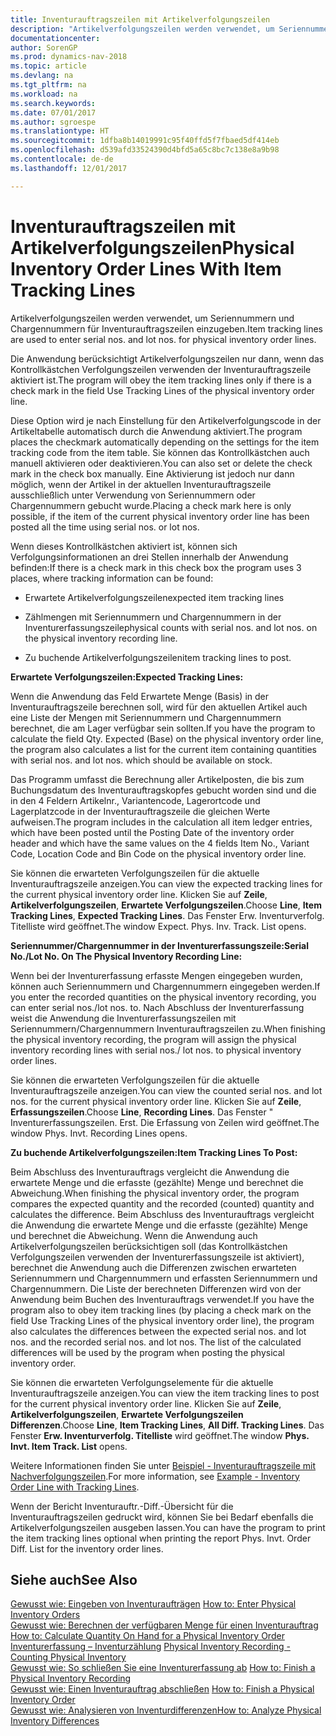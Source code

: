 ```yaml
---
title: Inventurauftragszeilen mit Artikelverfolgungszeilen
description: "Artikelverfolgungszeilen werden verwendet, um Seriennummern und Chargennummern für Inventurauftragszeilen einzugeben."
documentationcenter: 
author: SorenGP
ms.prod: dynamics-nav-2018
ms.topic: article
ms.devlang: na
ms.tgt_pltfrm: na
ms.workload: na
ms.search.keywords: 
ms.date: 07/01/2017
ms.author: sgroespe
ms.translationtype: HT
ms.sourcegitcommit: 1dfba8b14019991c95f40ffd5f7fbaed5df414eb
ms.openlocfilehash: d539afd33524390d4bfd5a65c8bc7c138e8a9b98
ms.contentlocale: de-de
ms.lasthandoff: 12/01/2017

---
```

# <a name="physical-inventory-order-lines-with-item-tracking-lines"></a><span data-ttu-id="37e3a-103">Inventurauftragszeilen mit Artikelverfolgungszeilen</span><span class="sxs-lookup"><span data-stu-id="37e3a-103">Physical Inventory Order Lines With Item Tracking Lines</span></span>
<span data-ttu-id="37e3a-104">Artikelverfolgungszeilen werden verwendet, um Seriennummern und Chargennummern für Inventurauftragszeilen einzugeben.</span><span class="sxs-lookup"><span data-stu-id="37e3a-104">Item tracking lines are used to enter serial nos. and lot nos. for physical inventory order lines.</span></span>  

 <span data-ttu-id="37e3a-105">Die Anwendung berücksichtigt Artikelverfolgungszeilen nur dann, wenn das Kontrollkästchen  Verfolgungszeilen verwenden der Inventurauftragszeile aktiviert ist.</span><span class="sxs-lookup"><span data-stu-id="37e3a-105">The program will obey the item tracking lines only if there is a check mark in the field Use Tracking Lines of the physical inventory order line.</span></span>  

 <span data-ttu-id="37e3a-106">Diese Option wird je nach Einstellung für den Artikelverfolgungscode in der Artikeltabelle automatisch durch die Anwendung aktiviert.</span><span class="sxs-lookup"><span data-stu-id="37e3a-106">The program places the checkmark automatically depending on the settings for the item tracking code from the item table.</span></span> <span data-ttu-id="37e3a-107">Sie können das Kontrollkästchen auch manuell aktivieren oder deaktivieren.</span><span class="sxs-lookup"><span data-stu-id="37e3a-107">You can also set or delete the check mark in the check box manually.</span></span> <span data-ttu-id="37e3a-108">Eine Aktivierung ist jedoch nur dann möglich, wenn der Artikel in der aktuellen Inventurauftragszeile ausschließlich unter Verwendung von Seriennummern oder Chargennummern gebucht wurde.</span><span class="sxs-lookup"><span data-stu-id="37e3a-108">Placing a check mark here is only possible, if the item of the current physical inventory order line has been posted all the time using serial nos. or lot nos.</span></span>  

 <span data-ttu-id="37e3a-109">Wenn dieses Kontrollkästchen aktiviert ist, können sich Verfolgungsinformationen an drei Stellen innerhalb der Anwendung befinden:</span><span class="sxs-lookup"><span data-stu-id="37e3a-109">If there is a check mark in this check box the program uses 3 places, where tracking information can be found:</span></span>  

-   <span data-ttu-id="37e3a-110">Erwartete Artikelverfolgungszeilen</span><span class="sxs-lookup"><span data-stu-id="37e3a-110">expected item tracking lines</span></span>  

-   <span data-ttu-id="37e3a-111">Zählmengen mit Seriennummern und Chargennummern in der Inventurerfassungszeile</span><span class="sxs-lookup"><span data-stu-id="37e3a-111">physical counts with serial nos. and lot nos. on the physical inventory recording line.</span></span>  

-   <span data-ttu-id="37e3a-112">Zu buchende Artikelverfolgungszeilen</span><span class="sxs-lookup"><span data-stu-id="37e3a-112">item tracking lines to post.</span></span>  

 <span data-ttu-id="37e3a-113">**Erwartete Verfolgungszeilen:**</span><span class="sxs-lookup"><span data-stu-id="37e3a-113">**Expected Tracking Lines:**</span></span>  

 <span data-ttu-id="37e3a-114">Wenn die Anwendung das Feld Erwartete Menge (Basis) in der Inventurauftragszeile berechnen soll, wird für den aktuellen Artikel auch eine Liste der Mengen mit Seriennummern und Chargennummern berechnet, die am Lager verfügbar sein sollten.</span><span class="sxs-lookup"><span data-stu-id="37e3a-114">If you have the program to calculate the field Qty. Expected (Base) on the physical inventory order line, the program also calculates a list for the current item containing quantities with serial nos. and lot nos. which should be available on stock.</span></span>  

 <span data-ttu-id="37e3a-115">Das Programm umfasst die Berechnung aller Artikelposten, die bis zum Buchungsdatum des Inventurauftragskopfes gebucht worden sind und die in den 4 Feldern Artikelnr., Variantencode,  Lagerortcode und Lagerplatzcode in der Inventurauftragszeile die gleichen Werte aufweisen.</span><span class="sxs-lookup"><span data-stu-id="37e3a-115">The program includes in the calculation all item ledger entries, which have been posted until the Posting Date of the inventory order header and which have the same values on the 4 fields Item No., Variant Code, Location Code and Bin Code on the physical inventory order line.</span></span>  

 <span data-ttu-id="37e3a-116">Sie können die erwarteten Verfolgungszeilen für die aktuelle Inventurauftragszeile anzeigen.</span><span class="sxs-lookup"><span data-stu-id="37e3a-116">You can view the expected tracking lines for the current physical inventory order line.</span></span> <span data-ttu-id="37e3a-117">Klicken Sie auf **Zeile**, **Artikelverfolgungszeilen**, **Erwartete Verfolgungszeilen**.</span><span class="sxs-lookup"><span data-stu-id="37e3a-117">Choose **Line**, **Item Tracking Lines**, **Expected Tracking Lines**.</span></span> <span data-ttu-id="37e3a-118">Das Fenster Erw. Inventurverfolg. Titelliste wird geöffnet.</span><span class="sxs-lookup"><span data-stu-id="37e3a-118">The window Expect. Phys. Inv. Track. List opens.</span></span>  

 <span data-ttu-id="37e3a-119">**Seriennummer/Chargennummer in der Inventurerfassungszeile:**</span><span class="sxs-lookup"><span data-stu-id="37e3a-119">**Serial No./Lot No. On The Physical Inventory Recording Line:**</span></span>  

 <span data-ttu-id="37e3a-120">Wenn bei der Inventurerfassung erfasste Mengen eingegeben wurden, können auch Seriennummern und Chargennummern eingegeben werden.</span><span class="sxs-lookup"><span data-stu-id="37e3a-120">If you enter the recorded quantities on the physical inventory recording, you can enter serial nos./lot nos. to.</span></span> <span data-ttu-id="37e3a-121">Nach Abschluss der Inventurerfassung weist die Anwendung die Inventurerfassungszeilen mit Seriennummern/Chargennummern Inventurauftragszeilen zu.</span><span class="sxs-lookup"><span data-stu-id="37e3a-121">When finishing the physical inventory recording, the program will assign the physical inventory recording lines with serial nos./ lot nos. to physical inventory order lines.</span></span>  

 <span data-ttu-id="37e3a-122">Sie können die erwarteten Verfolgungszeilen für die aktuelle Inventurauftragszeile anzeigen.</span><span class="sxs-lookup"><span data-stu-id="37e3a-122">You can view the counted serial nos. and lot nos. for the current physical inventory order line.</span></span> <span data-ttu-id="37e3a-123">Klicken Sie auf **Zeile**, **Erfassungszeilen**.</span><span class="sxs-lookup"><span data-stu-id="37e3a-123">Choose **Line**, **Recording Lines**.</span></span> <span data-ttu-id="37e3a-124">Das Fenster " Inventurerfassungszeilen. Erst. Die Erfassung von Zeilen wird geöffnet.</span><span class="sxs-lookup"><span data-stu-id="37e3a-124">The window Phys. Invt. Recording Lines opens.</span></span>  

 <span data-ttu-id="37e3a-125">**Zu buchende Artikelverfolgungszeilen:**</span><span class="sxs-lookup"><span data-stu-id="37e3a-125">**Item Tracking Lines To Post:**</span></span>  

 <span data-ttu-id="37e3a-126">Beim Abschluss des Inventurauftrags vergleicht die Anwendung die erwartete Menge und die erfasste (gezählte) Menge und berechnet die Abweichung.</span><span class="sxs-lookup"><span data-stu-id="37e3a-126">When finishing the physical inventory order, the program compares the expected quantity and the recorded (counted) quantity and calculates the difference.</span></span> <span data-ttu-id="37e3a-127">Beim Abschluss des Inventurauftrags vergleicht die Anwendung die erwartete Menge und die erfasste (gezählte) Menge und berechnet die Abweichung. Wenn die Anwendung auch Artikelverfolgungszeilen berücksichtigen soll (das Kontrollkästchen  Verfolgungszeilen verwenden der Inventurerfassungszeile ist aktiviert), berechnet die Anwendung auch die Differenzen zwischen erwarteten Seriennummern und Chargennummern und erfassten Seriennummern und Chargennummern. Die Liste der berechneten Differenzen wird von der Anwendung beim Buchen des Inventurauftrags verwendet.</span><span class="sxs-lookup"><span data-stu-id="37e3a-127">If you have the program also to obey item tracking lines (by placing a check mark on the field Use Tracking Lines of the physical inventory order line), the program also calculates the differences between the expected serial nos. and lot nos. and the recorded serial nos. and lot nos. The list of the calculated differences will be used by the program when posting the physical inventory order.</span></span>  

 <span data-ttu-id="37e3a-128">Sie können die erwarteten Verfolgungselemente für die aktuelle Inventurauftragszeile anzeigen.</span><span class="sxs-lookup"><span data-stu-id="37e3a-128">You can view the item tracking lines to post for the current physical inventory order line.</span></span> <span data-ttu-id="37e3a-129">Klicken Sie auf **Zeile**, **Artikelverfolgungszeilen**, **Erwartete Verfolgungszeilen Differenzen**.</span><span class="sxs-lookup"><span data-stu-id="37e3a-129">Choose **Line**, **Item Tracking Lines**, **All Diff. Tracking Lines**.</span></span> <span data-ttu-id="37e3a-130">Das Fenster **Erw. Inventurverfolg. Titelliste** wird geöffnet.</span><span class="sxs-lookup"><span data-stu-id="37e3a-130">The window **Phys. Invt. Item Track. List** opens.</span></span>  

 <span data-ttu-id="37e3a-131">Weitere Informationen finden Sie unter [Beispiel - Inventurauftragszeile mit Nachverfolgungszeilen](example-inventory-order-line-with-tracking-lines.md).</span><span class="sxs-lookup"><span data-stu-id="37e3a-131">For more information, see [Example - Inventory Order Line with Tracking Lines](example-inventory-order-line-with-tracking-lines.md).</span></span>  

 <span data-ttu-id="37e3a-132">Wenn der Bericht Inventurauftr.-Diff.-Übersicht für die Inventurauftragszeilen gedruckt wird, können Sie bei Bedarf ebenfalls die Artikelverfolgungszeilen ausgeben lassen.</span><span class="sxs-lookup"><span data-stu-id="37e3a-132">You can have the program to print the item tracking lines optional when printing the report Phys. Invt. Order Diff. List for the inventory order lines.</span></span>  

## <a name="see-also"></a><span data-ttu-id="37e3a-133">Siehe auch</span><span class="sxs-lookup"><span data-stu-id="37e3a-133">See Also</span></span>  
 <span data-ttu-id="37e3a-134">[Gewusst wie: Eingeben von Inventuraufträgen](how-to-enter-physical-inventory-orders.md) </span><span class="sxs-lookup"><span data-stu-id="37e3a-134">[How to: Enter Physical Inventory Orders](how-to-enter-physical-inventory-orders.md) </span></span>  
 <span data-ttu-id="37e3a-135">[Gewusst wie: Berechnen der verfügbaren Menge für einen Inventurauftrag](how-to-calculate-quantity-on-hand-for-a-physical-inventory-order.md) </span><span class="sxs-lookup"><span data-stu-id="37e3a-135">[How to: Calculate Quantity On Hand for a Physical Inventory Order](how-to-calculate-quantity-on-hand-for-a-physical-inventory-order.md) </span></span>  
 <span data-ttu-id="37e3a-136">[Inventurerfassung – Inventurzählung](physical-inventory-recording-counting-physical-inventory.md) </span><span class="sxs-lookup"><span data-stu-id="37e3a-136">[Physical Inventory Recording - Counting Physical Inventory](physical-inventory-recording-counting-physical-inventory.md) </span></span>  
 <span data-ttu-id="37e3a-137">[Gewusst wie: So schließen Sie eine Inventurerfassung ab](how-to-finish-a-physical-inventory-recording.md) </span><span class="sxs-lookup"><span data-stu-id="37e3a-137">[How to: Finish a Physical Inventory Recording](how-to-finish-a-physical-inventory-recording.md) </span></span>  
 <span data-ttu-id="37e3a-138">[Gewusst wie: Einen Inventurauftrag abschließen](how-to-finish-a-physical-inventory-order.md) </span><span class="sxs-lookup"><span data-stu-id="37e3a-138">[How to: Finish a Physical Inventory Order](how-to-finish-a-physical-inventory-order.md) </span></span>  
 [<span data-ttu-id="37e3a-139">Gewusst wie: Analysieren von Inventurdifferenzen</span><span class="sxs-lookup"><span data-stu-id="37e3a-139">How to: Analyze Physical Inventory Differences</span></span>](how-to-analyze-physical-inventory-differences.md)


